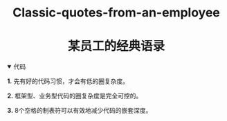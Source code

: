 # <div align="center">Classic-quotes-from-an-employee</div>
# <div align="center">某员工的经典语录</div>

<details open>
<summary>代码</summary>

**1.**
先有好的代码习惯，才会有低的圈复杂度。

**2.**
框架型、业务型代码的圈复杂度是完全可控的。

**3.**
8个空格的制表符可以有效地减少代码的嵌套深度。

</details>
